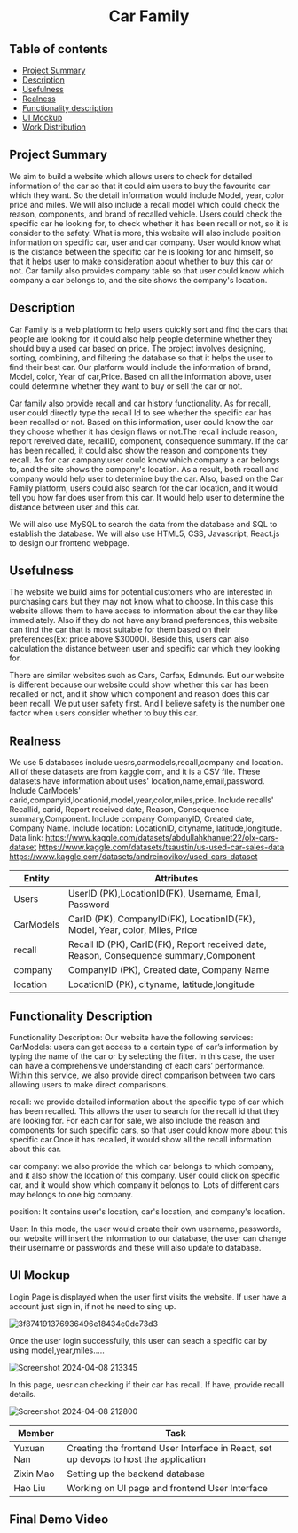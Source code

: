 <h1 align="center">Car Family </h1>

## Table of contents

- [Project Summary](#project-summary)
- [Description](#description)
- [Usefulness](#usefulness)
- [Realness](#realness)
- [Functionality description](#functionality-description)
- [UI Mockup](#ui-mockup)
- [Work Distribution](#work-distribution)
## Project Summary
We aim to build a website which allows users to check for detailed information of the car so that it could aim users to buy the favourite car which they want. So the detail information would include Model, year, color price and miles. We will also include a recall model which could check the reason, components, and brand of recalled vehicle. Users could check the specific car he looking for, to check whether it has been recall or not, so it is consider to the safety. What is more, this website will also include position information on specific car, user  and car company. User would know what is the distance between the specific car he is looking for and himself, so that it helps user to make consideration about whether to buy this car or not.  Car family also provides company table so that user could know which company a car belongs to, and the site shows the company's location.  
## Description
Car Family is a web platform to help users quickly sort and find the cars that people are looking for, it could also help people determine whether they should  buy a used car based on price. The project involves designing, sorting, combining, and filtering the database so that it helps the user to find their best car. Our platform would include the information of brand, Model, color, Year of car,Price.  Based on all the information above, user could determine whether they want to buy or sell the car or not.

Car family also provide recall and car history functionality. As for recall, user could directly type the recall Id to see whether the specific car has been recalled or not. Based on this information, user could know the car they choose whether it has design flaws or not.The recall include reason, report reveived date, recallID, component, consequence summary. If the car has been recalled, it could also show the reason and components they recall. As for car campany,user could know which company a car belongs to, and the site shows the company's location. As a result, both recall and company would help user to determine buy the car.
Also, based on the Car Family platform, users could also search for the car location, and it would tell you how far does user from this car. It would help user to determine the distance between user and this car.

We will also use MySQL to search the data from the database and SQL to establish the database. We will also use HTML5, CSS, Javascript, React.js to design our frontend webpage. 



## Usefulness
The website we build aims for potential customers who are interested in purchasing cars but they may not know what to choose. In this case this website allows them to have access to information about the car they like immediately. Also if they do not have any brand preferences, this website can find the car that is most suitable for them based on their preferences(Ex: price above $30000). Beside this, users can also calculation the distance between user and specific car which they looking for.

There are similar websites such as Cars, Carfax, Edmunds. But our website is different because our website could show whether this car has been recalled or not, and it show which component and reason does this car been recall. We put user safety first. And I believe safety is the number one factor when users consider whether to buy this car.
## Realness
We use 5 databases include uesrs,carmodels,recall,company and location. All of these datasets are from kaggle.com, and it is a CSV file. These datasets have information about uses' location,name,email,password. Include CarModels' carid,companyid,locationid,model,year,color,miles,price. Include recalls' Recallid, carid, Report received date, Reason, Consequence summary,Component. Include company CompanyID, Created date, Company Name. Include location: LocationID, cityname, latitude,longitude.
Data link:
https://www.kaggle.com/datasets/abdullahkhanuet22/olx-cars-dataset
https://www.kaggle.com/datasets/tsaustin/us-used-car-sales-data
https://www.kaggle.com/datasets/andreinovikov/used-cars-dataset




|   Entity    |   Attributes                 |  
| ----------- | -----------------------------| 
| Users       |    UserID (PK),LocationID(FK), Username, Email, Password |
| CarModels   | CarID (PK), CompanyID(FK), LocationID(FK), Model, Year, color, Miles, Price|
| recall      |   Recall ID (PK), CarID(FK), Report received date, Reason, Consequence summary,Component |
| company | CompanyID (PK), Created date, Company Name|
| location | LocationID (PK), cityname, latitude,longitude|





## Functionality Description
Functionality Description:
Our website have the following services:
CarModels: users can get access to a certain type of car’s information by typing the name of the car or by selecting the filter. In this case, the user can have a comprehensive understanding of each cars’ performance. Within this service, we also provide direct comparison between two cars allowing users to make direct comparisons.

recall: we provide detailed information about the specific type of car which has been recalled. This allows the user to search for the recall id that they are looking for. For each car for sale, we also include the reason and components for such specific cars, so that user could know more about this specific car.Once it has recalled, it would show all the recall information about this car.

car company: we also provide the which car belongs to which company, and it also show the location of this company. User could click on specific car, and it would show which company it belongs to. Lots of different cars may belongs to one big company.

position: It contains user's location, car's location, and company's location.

User: In this mode, the user would create their own username, passwords, our website will insert the information to our database, the user can change their username or passwords and these will also update to database.





## UI Mockup

Login Page is displayed when the user first visits the website. If user have a account just sign in, if not he need to sing up. 

![3f874191376936496e18434e0dc73d3](https://github.com/cs411-alawini/sp24-cs411-team088-Chaseb/assets/90883274/d4157de1-b964-49df-b065-a86a014ea555)

Once the user login successfully, this user can seach a specific car by using model,year,miles.....

![Screenshot 2024-04-08 213345](https://github.com/cs411-alawini/sp24-cs411-team088-Chaseb/assets/90883274/15256437-feb7-4a90-a622-8f594c85b51a)

In this page, uesr can checking if their car has recall. If have, provide recall details.

![Screenshot 2024-04-08 212800](https://github.com/cs411-alawini/sp24-cs411-team088-Chaseb/assets/90883274/d1a58ce2-083b-4e6c-b1a7-8063839c9599)

| Member | Task |
| --- | --- |
| Yuxuan Nan | Creating the frontend User Interface in React, set up devops to host the application |
| Zixin Mao | Setting up the backend database|
| Hao Liu | Working on UI page and frontend User Interface |



 ## Final Demo Video


</br>
